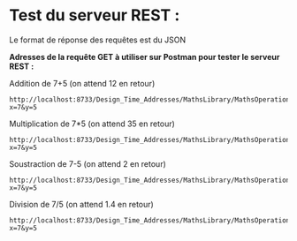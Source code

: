 # Test du serveur REST :

Le format de réponse des requêtes est du JSON

**Adresses de la requête GET à utiliser sur Postman pour tester le serveur REST :**

Addition de 7+5 (on attend  12 en retour)

    http://localhost:8733/Design_Time_Addresses/MathsLibrary/MathsOperations/Add?x=7&y=5
   
 Multiplication de 7*5 (on attend 35 en retour)

    http://localhost:8733/Design_Time_Addresses/MathsLibrary/MathsOperations/Mult?x=7&y=5

Soustraction de 7-5 (on attend 2 en retour)

    http://localhost:8733/Design_Time_Addresses/MathsLibrary/MathsOperations/Sub?x=7&y=5

Division de 7/5 (on attend 1.4 en retour)

    http://localhost:8733/Design_Time_Addresses/MathsLibrary/MathsOperations/Div?x=7&y=5